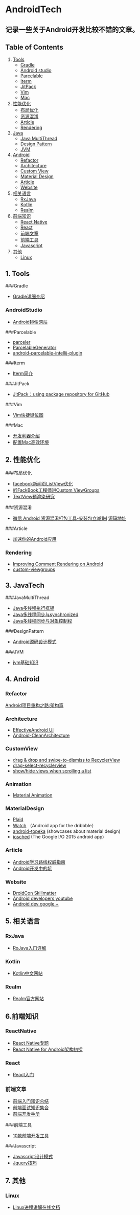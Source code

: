 # AndroidTech
## 记录一些关于Android开发比较不错的文章。
## Table of Contents
1. [Tools](#1-tools)
   - [Gradle](#gradle)
   - [Android studio](#androidstudio)
   - [Parcelable](#parcelable)
   - [Iterm](#iterm)
   - [JitPack](#jitPack)
   - [Vim](#vim)
   - [Mac](#mac)
2. [性能优化](#2-性能优化)
	- [布局优化](#布局优化)
	- [资源混淆](#资源混淆)
	- [Article](#article)
	- [Rendering](#rendering)
3. [Java](#3-javatech)
   - [Java MultiThread](#javamultithread)
   - [Design Pattern](#designpattern)
   - [JVM](#jvm)
4. [Android](#4-android)
	- [Refactor](#refactor)
	- [Architecture](#architecture)
	- [Custom View](#customview)
	- [Material Design](#materialdesign)
	- [Article](#article)
   - [Website](#website)
5. [相关语言](#5-相关语言)
	- [RxJava](#rxjava)
   - [Kotlin](#kotlin)
   - [Realm](#realm)
6. [前端知识](#6-前端知识)
	- [React Native](#reactnative)
	- [React](#react)
	- [前端文章](#前端文章)
	- [前端工具](#前端工具)
	- [Javascript](#javascript)
7. [其他](#7-其他)
   - [Linux](#linux)

## 1. Tools
###Gradle
+ [Gradle详细介绍](http://www.open-open.com/lib/view/open1437144995334.html)

### AndroidStudio
+ [Android镜像网站](http://www.androiddevtools.cn/)

###Parcelable
+ [parceler](https://github.com/johncarl81/parceler)
+ [ParcelableGenerator](https://github.com/baoyongzhang/ParcelableGenerator)
+ [android-parcelable-intellij-plugin](https://github.com/mcharmas/android-parcelable-intellij-plugin)

###Iterm
+ [Iterm简介](http://swiftcafe.io/2015/07/25/iterm/)

###JitPack
+ [JitPack：using package repository for GitHub](https://jitpack.io/)

###Vim
+ [Vim快捷键位图](http://cenalulu.github.io/linux/all-vim-cheatsheat/)

###Mac
+ [开发利器介绍](http://lusfold.com/2015/09/10/Lusfold%E7%9A%84%E5%88%A9%E5%99%A8/#more)
+ [配置Mac高效环境](https://github.com/macdao/ocds-guide-to-setting-up-mac)

## 2. 性能优化
###布局优化
+ [facebook新闻页ListView优化](http://blog.aaapei.com/article/2015/02/facebookxin-wen-ye-listviewyou-hua)
+ [听FackBook工程师讲Custom ViewGroups](http://www.devtf.cn/?p=515)
+ [TextView预渲染研究](http://ragnraok.github.io/textview-pre-render-research.html)

###资源混淆
+ [微信 Android 资源混淆打包工具-安装包立减1M](http://gold.xitu.io/entry/561f760560b27457e8371416)  [源码地址](https://github.com/shwenzhang/AndResGuard)

###Article
+ [加速你的Android应用](http://www.devtf.cn/?p=1097)

### Rendering
+ [Improving Comment Rendering on Android](http://instagram-engineering.tumblr.com/post/114508858967/improving-comment-rendering-on-android)
+ [custom-viewgroups](https://sriramramani.wordpress.com/2015/05/06/custom-viewgroups/)


## 3. JavaTech  
###JavaMultiThread
+ [Java多线程执行框架](http://segmentfault.com/a/1190000003810146)
+ [Java多线程同步与synchronized](http://segmentfault.com/a/1190000003810166)
+ [Java多线程同步与对象控制权](http://segmentfault.com/a/1190000003810146)

###DesignPattern
+ [Android源码设计模式](https://github.com/simple-android-framework-exchange/android_design_patterns_analysis)

###JVM
+ [jvm基础知识](http://www.imooc.com/article/1743)

## 4. Android
### Refactor
[Android项目重构之路:架构篇](http://keeganlee.me/post/android/20150605)

### Architecture
+ [EffectiveAndroid UI](https://github.com/pedrovgs/EffectiveAndroidUI)
+ [Android-CleanArchitecture](https://github.com/android10/Android-CleanArchitecture)

### CustomView
+ [drag & drop and swipe-to-dismiss to RecyclerView](https://github.com/iPaulPro/Android-ItemTouchHelper-Demo)
+ [drag-select-recyclerview](https://github.com/afollestad/drag-select-recyclerview)
+ [show/hide views when scrolling a list](https://github.com/mzgreen/HideOnScrollExample)

### Animation
+ [Material Animation](https://github.com/lgvalle/Material-Animations)

### MaterialDesign
+ [Plaid](https://github.com/nickbutcher/plaid) 
+ [Watch](https://github.com/tuesda/Watch) （Android app for the dribbble）
+ [android-topeka](https://github.com/googlesamples/android-topeka) (showcases about material design)
+ [iosched](https://github.com/david-wei/iosched) (The Google I/O 2015 android app)

### Article
+ [Android学习路线权威指南](http://blog.csdn.net/singwhatiwanna/article/details/49560409)
+ [Android开发中的坑](http://zhuanlan.zhihu.com/zmywly8866/20309921)

### Website
+ [DroidCon Skillmatter](https://skillsmatter.com/conferences/6712-droidcon-2015#skillscasts)
+ [Android developers youtube](https://www.youtube.com/user/androiddevelopers)
+ [Android dev google +](https://plus.google.com/u/0/explore/AndroidDev)

## 5. 相关语言
### RxJava
+ [RxJava入门详解](http://gold.xitu.io/entry/561b2c1860b2b90b56881f83)

### Kotlin
+ [Kotlin中文网站](http://kotlinlang.cn/)

### Realm
+ [Realm官方网站](https://realm.io/)

## 6.前端知识
### ReactNative
+ [React Native专题](http://www.jianshu.com/p/96febc4fec45)
+ [React Native for Android架构初探](http://mp.weixin.qq.com/s?__biz=MzI1MTA1MzM2Nw==&mid=207782506&idx=1&sn=3ff6b03c0d59fbda406f64739d9272cf&scene=1&srcid=1009Q3qo6mLeT2ydjdzUwLQ7&from=groupmessage&isappinstalled=0#rd)

### React
+ [React入门](http://hahack.com/codes/learn-react-native-for-android-02/)

### 前端文章
+ [前端入门知识总结](https://github.com/qiu-deqing/FE-learning)
+ [前端面试知识集合](https://github.com/h5bp/Front-end-Developer-Interview-Questions)
+ [前端开发手册](https://dwqs.gitbooks.io/frontenddevhandbook/content/index.html)

###前端工具
+ [10款前端开发工具](http://www.imooc.com/article/1779)

###Javascript
+ [Javascript设计模式](https://segmentfault.com/blog/%E9%A3%9E%E7%8B%90)
+ [Jquery技巧](http://gold.xitu.io/entry/56355b6960b22ab52f005ed3)
	
## 7. 其他
### Linux
+ [Linux进程讲解在线文档](http://www.linuxprocess.com/)


